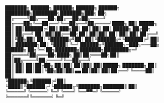 ███████╗ ██████╗ ██████╗  ██████╗  ██████╗ ████████╗████████╗███████╗███╗   ██╗
██╔════╝██╔═══██╗██╔══██╗██╔════╝ ██╔═══██╗╚══██╔══╝╚══██╔══╝██╔════╝████╗  ██║
█████╗  ██║   ██║██████╔╝██║  ███╗██║   ██║   ██║      ██║   █████╗  ██╔██╗ ██║
██╔══╝  ██║   ██║██╔══██╗██║   ██║██║   ██║   ██║      ██║   ██╔══╝  ██║╚██╗██║
██║     ╚██████╔╝██║  ██║╚██████╔╝╚██████╔╝   ██║      ██║   ███████╗██║ ╚████║
╚═╝     ██████╗╝██████╗═███╗═══██╗ ██████╗ ██╗╚═╝██╗███████╗███████╗████████╗═╝
       ██╔════╝██╔═══██╗████╗  ██║██╔═══██╗██║   ██║██╔════╝██╔════╝╚══██╔══╝  
       ██║     ██║   ██║██╔██╗ ██║██║   ██║██║   ██║█████╗  ███████╗   ██║     
       ██║     ██║   ██║██║╚██╗██║██║▄▄ ██║██║   ██║██╔══╝  ╚════██║   ██║     
       ╚██████╗╚██████╔╝██║ ╚████║╚██████╔╝╚██████╔╝███████╗███████║   ██║     
        ╚═════╝ ╚═════╝ ╚═╝  ╚═══╝ ╚══▀▀═╝  ╚═════╝ ╚══════╝╚══════╝   ╚═╝     


